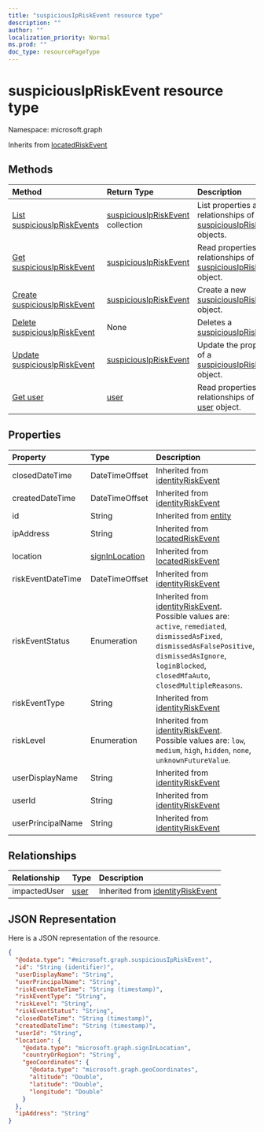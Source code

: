 ```yaml
---
title: "suspiciousIpRiskEvent resource type"
description: ""
author: ""
localization_priority: Normal
ms.prod: ""
doc_type: resourcePageType
---
```


# suspiciousIpRiskEvent resource type


Namespace: microsoft.graph




Inherits from [locatedRiskEvent](../resources/locatedriskevent.md)

## Methods
|Method|Return Type|Description|
|:---|:---|:---|
|[List suspiciousIpRiskEvents](../api/suspiciousipriskevent-list.md)|[suspiciousIpRiskEvent](../resources/suspiciousipriskevent.md) collection|List properties and relationships of the [suspiciousIpRiskEvent](../resources/suspiciousipriskevent.md) objects.|
|[Get suspiciousIpRiskEvent](../api/suspiciousipriskevent-get.md)|[suspiciousIpRiskEvent](../resources/suspiciousipriskevent.md)|Read properties and relationships of the [suspiciousIpRiskEvent](../resources/suspiciousipriskevent.md) object.|
|[Create suspiciousIpRiskEvent](../api/suspiciousipriskevent-post-suspiciousipriskevents.md)|[suspiciousIpRiskEvent](../resources/suspiciousipriskevent.md)|Create a new [suspiciousIpRiskEvent](../resources/suspiciousipriskevent.md) object.|
|[Delete suspiciousIpRiskEvent](../api/suspiciousipriskevent-delete.md)|None|Deletes a [suspiciousIpRiskEvent](../resources/suspiciousipriskevent.md).|
|[Update suspiciousIpRiskEvent](../api/suspiciousipriskevent-update.md)|[suspiciousIpRiskEvent](../resources/suspiciousipriskevent.md)|Update the properties of a [suspiciousIpRiskEvent](../resources/suspiciousipriskevent.md) object.|
|[Get user](../api/user-get.md)|[user](../resources/user.md)|Read properties and relationships of the [user](../resources/user.md) object.|

## Properties
|Property|Type|Description|
|:---|:---|:---|
|closedDateTime|DateTimeOffset| Inherited from [identityRiskEvent](../resources/identityriskevent.md)|
|createdDateTime|DateTimeOffset| Inherited from [identityRiskEvent](../resources/identityriskevent.md)|
|id|String| Inherited from [entity](../resources/entity.md)|
|ipAddress|String| Inherited from [locatedRiskEvent](../resources/locatedriskevent.md)|
|location|[signInLocation](../resources/signinlocation.md)| Inherited from [locatedRiskEvent](../resources/locatedriskevent.md)|
|riskEventDateTime|DateTimeOffset| Inherited from [identityRiskEvent](../resources/identityriskevent.md)|
|riskEventStatus|Enumeration| Inherited from [identityRiskEvent](../resources/identityriskevent.md). Possible values are: `active`, `remediated`, `dismissedAsFixed`, `dismissedAsFalsePositive`, `dismissedAsIgnore`, `loginBlocked`, `closedMfaAuto`, `closedMultipleReasons`.|
|riskEventType|String| Inherited from [identityRiskEvent](../resources/identityriskevent.md)|
|riskLevel|Enumeration| Inherited from [identityRiskEvent](../resources/identityriskevent.md). Possible values are: `low`, `medium`, `high`, `hidden`, `none`, `unknownFutureValue`.|
|userDisplayName|String| Inherited from [identityRiskEvent](../resources/identityriskevent.md)|
|userId|String| Inherited from [identityRiskEvent](../resources/identityriskevent.md)|
|userPrincipalName|String| Inherited from [identityRiskEvent](../resources/identityriskevent.md)|

## Relationships
|Relationship|Type|Description|
|:---|:---|:---|
|impactedUser|[user](../resources/user.md)| Inherited from [identityRiskEvent](../resources/identityriskevent.md)|

## JSON Representation
Here is a JSON representation of the resource.
<!-- {
  "blockType": "resource",
  "keyProperty": "id",
  "@odata.type": "microsoft.graph.suspiciousIpRiskEvent",
  "baseType": "microsoft.graph.locatedRiskEvent",
  "openType": false
}
-->
``` json
{
  "@odata.type": "#microsoft.graph.suspiciousIpRiskEvent",
  "id": "String (identifier)",
  "userDisplayName": "String",
  "userPrincipalName": "String",
  "riskEventDateTime": "String (timestamp)",
  "riskEventType": "String",
  "riskLevel": "String",
  "riskEventStatus": "String",
  "closedDateTime": "String (timestamp)",
  "createdDateTime": "String (timestamp)",
  "userId": "String",
  "location": {
    "@odata.type": "microsoft.graph.signInLocation",
    "countryOrRegion": "String",
    "geoCoordinates": {
      "@odata.type": "microsoft.graph.geoCoordinates",
      "altitude": "Double",
      "latitude": "Double",
      "longitude": "Double"
    }
  },
  "ipAddress": "String"
}
```

